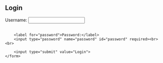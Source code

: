 <?php
// Periksa apakah form telah disubmit
if ($_SERVER["REQUEST_METHOD"] == "POST") {
    // Gantilah ini dengan logika autentikasi yang sesuai
    $username = "username_anda";
    $password = "password_anda";

    $input_username = $_POST["username"];
    $input_password = $_POST["password"];

    // Periksa apakah username dan password benar
    if ($input_username === $username && $input_password === $password) {
        // Autentikasi berhasil
        echo "Login berhasil. Selamat datang, $username!";
    } else {
        // Autentikasi gagal
        echo "Login gagal. Silakan coba lagi.";
    }
}
?>
<Doctype html>
<html>
<head>
     <title>Form Login</title>
</head>
<body>
    <h2>Login</h2>
    <form action="proses_login.php" method="post">
        <label for="username">Username:</label>
        <input type="text" name="username" id="username" required><br><br>

        <label for="password">Password:</label>
        <input type="password" name="password" id="password" required><br><br>

        <input type="submit" value="Login">
    </form>
</body>
</html>
